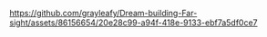 

https://github.com/grayleafy/Dream-building-Far-sight/assets/86156654/20e28c99-a94f-418e-9133-ebf7a5df0ce7

